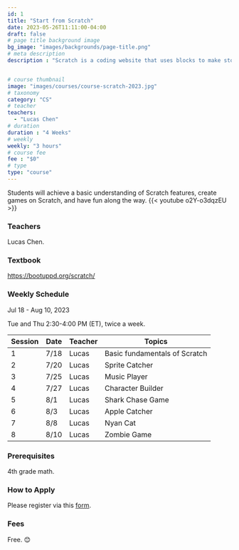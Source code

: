```yaml
---
id: 1
title: "Start from Scratch"
date: 2023-05-26T11:11:00-04:00
draft: false
# page title background image
bg_image: "images/backgrounds/page-title.png"
# meta description
description : "Scratch is a coding website that uses blocks to make stories, games, and animations.  This course is meant for 5th-7th graders who want to learn coding. Students will achieve a basic understanding of Scratch features, create games on Scratch, and have fun along the way."


# course thumbnail
image: "images/courses/course-scratch-2023.jpg"
# taxonomy
category: "CS"
# teacher
teachers:
  - "Lucas Chen"
# duration
duration : "4 Weeks"
# weekly
weekly: "3 hours"
# course fee
fee : "$0"
# type
type: "course"
---
```


Students will achieve a basic understanding of Scratch features, create games on Scratch, and have fun along the way. {{< youtube o2Y-o3dqzEU >}}

### Teachers

Lucas Chen.

### Textbook 
https://bootuppd.org/scratch/

### Weekly Schedule

Jul 18 - Aug 10, 2023

Tue and Thu 2:30-4:00 PM (ET), twice a week.

|Session|Date  | Teacher|Topics
|-------|------|--------|------------------------------------------------------
|1      |7/18  | Lucas  | Basic fundamentals of Scratch
|2      |7/20  | Lucas  | Sprite Catcher
|3      |7/25  | Lucas  | Music Player
|4      |7/27  | Lucas  | Character Builder
|5      |8/1   | Lucas  | Shark Chase Game
|6      |8/3   | Lucas  | Apple Catcher
|7      |8/8   | Lucas  | Nyan Cat
|8      |8/10  | Lucas  | Zombie Game

### Prerequisites

4th grade math.

### How to Apply

Please register via this [form](https://google.com).

### Fees

Free. 😊

